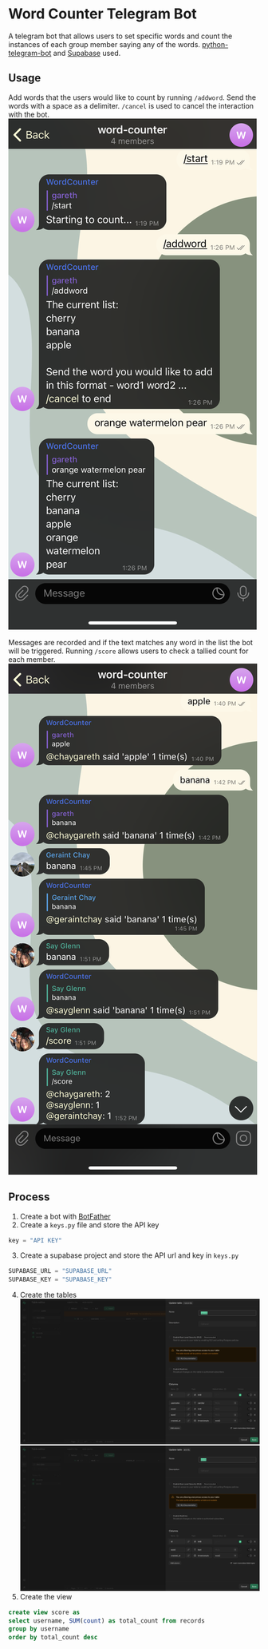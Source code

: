 # Word Counter Telegram Bot
A telegram bot that allows users to set specific words and count the instances of each group member saying any of the words. [python-telegram-bot](https://docs.python-telegram-bot.org/en/stable/index.html#) and [Supabase](https://supabase.com/) used.

## Usage
Add words that the users would like to count by running `/addword`. Send the words with a space as a delimiter. `/cancel` is used to cancel the interaction with the bot.
![Add Words](images/addword.PNG)

Messages are recorded and if the text matches any word in the list the bot will be triggered. Running `/score` allows users to check a tallied count for each member.
![Count of Words](images/messagehandler.PNG)

## Process
1. Create a bot with [BotFather](https://t.me/botfather)
2. Create a `keys.py` file and store the API key 
```python 
key = "API KEY"
```
3. Create a supabase project and store the API url and key in `keys.py`
```python 
SUPABASE_URL = "SUPABASE_URL"
SUPABASE_KEY = "SUPABASE_KEY"
```
4. Create the tables
!["records" table](images/db_records.png)
!["words" table](images/db_words.png)
5. Create the view
```sql
create view score as
select username, SUM(count) as total_count from records
group by username
order by total_count desc
```


